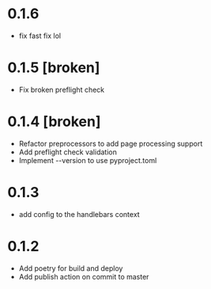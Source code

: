 0.1.6
===
- fix fast fix lol


0.1.5 [broken]
===
- Fix broken preflight check

0.1.4 [broken]
===
- Refactor preprocessors to add page processing support
- Add preflight check validation
- Implement --version to use pyproject.toml

0.1.3
===
- add config to the handlebars context

0.1.2
===

- Add poetry for build and deploy
- Add publish action on commit to master

